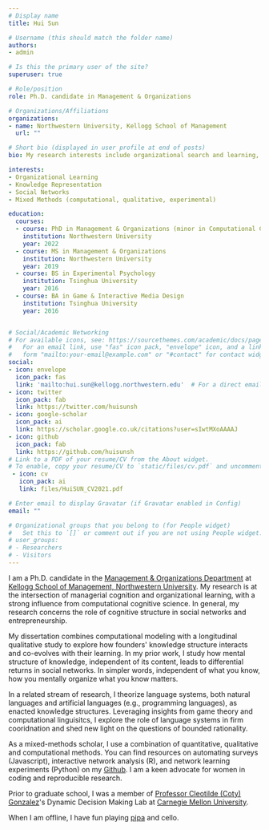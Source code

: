 ```yaml
---
# Display name
title: Hui Sun

# Username (this should match the folder name)
authors:
- admin

# Is this the primary user of the site?
superuser: true

# Role/position
role: Ph.D. candidate in Management & Organizations

# Organizations/Affiliations
organizations:
- name: Northwestern University, Kellogg School of Management
  url: ""

# Short bio (displayed in user profile at end of posts)
bio: My research interests include organizational search and learning, cognitive science, and social networks. I use a mix of qualitative data, computational modeling, and experiments.

interests:
- Organizational Learning
- Knowledge Representation
- Social Networks
- Mixed Methods (computational, qualitative, experimental)

education:
  courses:
  - course: PhD in Management & Organizations (minor in Computational Cognitive Science)
    institution: Northwestern University
    year: 2022
  - course: MS in Management & Organizations
    institution: Northwestern University
    year: 2019
  - course: BS in Experimental Psychology
    institution: Tsinghua University
    year: 2016
  - course: BA in Game & Interactive Media Design
    institution: Tsinghua University
    year: 2016


# Social/Academic Networking
# For available icons, see: https://sourcethemes.com/academic/docs/page-builder/#icons
#   For an email link, use "fas" icon pack, "envelope" icon, and a link in the
#   form "mailto:your-email@example.com" or "#contact" for contact widget.
social:
- icon: envelope
  icon_pack: fas
  link: 'mailto:hui.sun@kellogg.northwestern.edu'  # For a direct email link, use "mailto:test@example.org".
- icon: twitter
  icon_pack: fab
  link: https://twitter.com/huisunsh
- icon: google-scholar
  icon_pack: ai
  link: https://scholar.google.co.uk/citations?user=sIwtMXoAAAAJ
- icon: github
  icon_pack: fab
  link: https://github.com/huisunsh
# Link to a PDF of your resume/CV from the About widget.
# To enable, copy your resume/CV to `static/files/cv.pdf` and uncomment the lines below.
 - icon: cv
   icon_pack: ai
   link: files/HuiSUN_CV2021.pdf

# Enter email to display Gravatar (if Gravatar enabled in Config)
email: ""

# Organizational groups that you belong to (for People widget)
#   Set this to `[]` or comment out if you are not using People widget.
# user_groups:
# - Researchers
# - Visitors
---
```


I am a Ph.D. candidate in the [Management & Organizations Department](https://www.kellogg.northwestern.edu/faculty/academics/management-and-organizations.aspx) at [Kellogg School of Management, Northwestern University](https://www.kellogg.northwestern.edu/). My research is at the intersection of managerial cognition and organizational learning, with a strong influence from computational cognitive science. In general, my research concerns the role of cognitive structure in social networks and entrepreneurship.

My dissertation combines computational modeling with a longitudinal qualitative study to explore how founders' knowledge structure interacts and co-evolves with their learning. In my prior work, I study how mental structure of knowledge, independent of its content, leads to differential returns in social networks. In simpler words, independent of what you know, how you mentally organize what you know matters.

In a related stream of research, I theorize language systems, both natural languages and artificial languages (e.g., programming languages), as enacted knowledge structures. Leveraging insights from game theory and computational linguisitcs, I explore the role of language systems in firm cooridnation and shed new light on the questions of bounded rationality. 

As a mixed-methods scholar, I use a combination of quantitative, qualitative and computational methods. You can find resources on automating surveys (Javascript), interactive network analysis (R), and network learning experiments (Python) on my [Github](https://github.com/huisunsh). I am a keen advocate for women in coding and reproducible research.

Prior to graduate school, I was a member of [Professor Cleotilde (Coty) Gonzalez](https://www.cmu.edu/dietrich/sds/people/faculty/cleotilde-gonzalez.html)'s Dynamic Decision Making Lab at [Carnegie Mellon University](https://www.cmu.edu/dietrich/sds/).

When I am offline, I have fun playing [pipa](https://en.wikipedia.org/wiki/Pipa) and cello.

